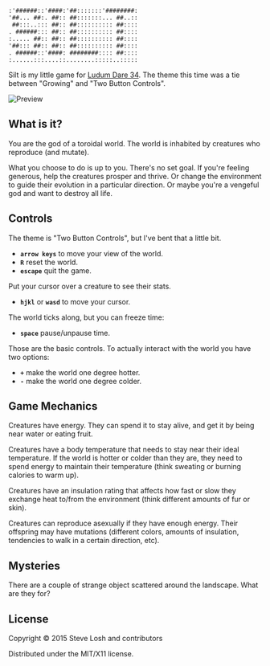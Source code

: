     :'######::'####:'##:::::::'########:
    '##... ##:. ##:: ##:::::::... ##..::
     ##:::..::: ##:: ##:::::::::: ##::::
    . ######::: ##:: ##:::::::::: ##::::
    :..... ##:: ##:: ##:::::::::: ##::::
    '##::: ##:: ##:: ##:::::::::: ##::::
    . ######::'####: ########:::: ##::::
    :......:::....::........:::::..:::::

Silt is my little game for [Ludum Dare
34](http://ludumdare.com/compo/2015/12/09/welcome-to-ludum-dare-34/).  The theme
this time was a tie between "Growing" and "Two Button Controls".

![Preview](https://i.imgur.com/oTXGd2z.gif)

## What is it?

You are the god of a toroidal world.  The world is inhabited by creatures who
reproduce (and mutate).

What you choose to do is up to you.  There's no set goal.  If you're feeling
generous, help the creatures prosper and thrive.  Or change the environment to
guide their evolution in a particular direction.  Or maybe you're a vengeful god
and want to destroy all life.

## Controls

The theme is "Two Button Controls", but I've bent that a little bit.

* **`arrow keys`** to move your view of the world.
* **`R`** reset the world.
* **`escape`** quit the game.

Put your cursor over a creature to see their stats.

* **`hjkl`** or **`wasd`** to move your cursor.

The world ticks along, but you can freeze time:

* **`space`** pause/unpause time.

Those are the basic controls.  To actually interact with the world you have two
options:

* **`+`** make the world one degree hotter.
* **`-`** make the world one degree colder.

## Game Mechanics

Creatures have energy.  They can spend it to stay alive, and get it by being
near water or eating fruit.

Creatures have a body temperature that needs to stay near their ideal
temperature.  If the world is hotter or colder than they are, they need to spend
energy to maintain their temperature (think sweating or burning calories to warm
up).

Creatures have an insulation rating that affects how fast or slow they exchange
heat to/from the environment (think different amounts of fur or skin).

Creatures can reproduce asexually if they have enough energy.  Their offspring
may have mutations (different colors, amounts of insulation, tendencies to walk
in a certain direction, etc).

## Mysteries

There are a couple of strange object scattered around the landscape.  What are
they for?

## License

Copyright © 2015 Steve Losh and contributors

Distributed under the MIT/X11 license.
